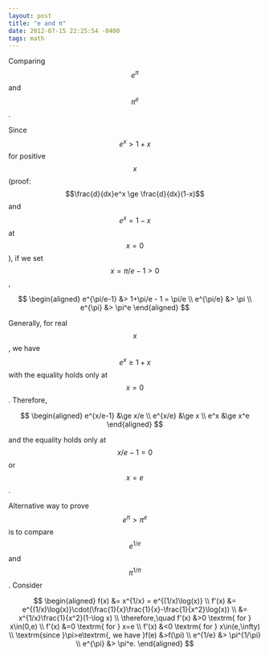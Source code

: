 ```yaml
---
layout: post
title: "e and π"
date: 2012-07-15 22:25:54 -0400
tags: math
---
```


Comparing $$e^{\pi}$$ and $$\pi^e$$.

Since $$e^x > 1+x$$ for positive $$x$$ (proof: $$\frac{d}{dx}e^x \ge \frac{d}{dx}(1-x)$$ and $$e^x = 1-x$$ at $$x=0$$), if we set $$x=\pi/e-1 > 0$$,

$$
\begin{aligned}
e^{\pi/e-1} &> 1+\pi/e - 1 = \pi/e  \\
e^{\pi/e} &> \pi \\
e^{\pi} &> \pi^e
\end{aligned}
$$

Generally, for real $$x$$, we have $$e^x \ge 1+x$$ with the equality holds only at $$x=0$$. Therefore,

$$
\begin{aligned}
e^{x/e-1} &\ge x/e \\
e^{x/e} &\ge x \\
e^x &\ge x^e
\end{aligned}
$$

and the equality holds only at $$x/e-1=0$$ or $$x=e$$.

Alternative way to prove $$e^{\pi} > \pi^e$$ is to compare $$e^{1/e}$$ and $$\pi^{1/\pi}$$. Consider

$$
\begin{aligned}
f(x) &= x^{1/x} = e^{(1/x)\log(x)}  \\
f'(x) &= e^{(1/x)\log(x)}\cdot(\frac{1}{x}\frac{1}{x}-\frac{1}{x^2}\log(x)) \\
&= x^{1/x}\frac{1}{x^2}(1-\log x) \\
\therefore,\quad f'(x) &>0 \textrm{ for } x\in(0,e) \\
f'(x) &=0 \textrm{ for } x=e \\
f'(x) &<0 \textrm{ for } x\in(e,\infty) \\
\textrm{since }\pi>e\textrm{, we have }f(e) &>f(\pi) \\
e^{1/e} &> \pi^{1/\pi} \\
e^{\pi} &> \pi^e.
\end{aligned}
$$

